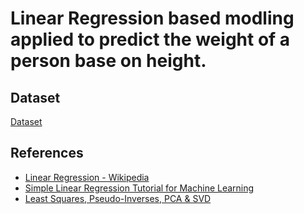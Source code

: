 # Linear Regression based modling applied to predict the weight of a person base on height.

## Dataset

[Dataset](https://www.kaggle.com/yersever/500-person-gender-height-weight-bodymassindex/version/2)

## References

- [Linear Regression - Wikipedia](https://en.wikipedia.org/wiki/Linear_regression)
- [Simple Linear Regression Tutorial for Machine Learning](http://machinelearningmastery.com/simple-linear-regression-tutorial-for-machine-learning)
- [Least Squares, Pseudo-Inverses, PCA & SVD](http://www.sci.utah.edu/~gerig/CS6640-F2012/Materials/pseudoinverse-cis61009sl10.pdf)
